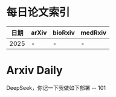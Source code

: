 # 每日论文索引

| 日期 | arXiv | bioRxiv | medRxiv |
|------|-------|---------|---------|
| 2025 | - | - | - |













































# Arxiv Daily


DeepSeek，你记一下我做如下部署 -- 101
